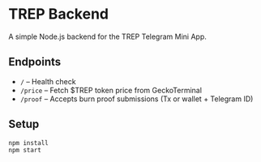 # TREP Backend

A simple Node.js backend for the TREP Telegram Mini App.

## Endpoints

- `/` – Health check
- `/price` – Fetch $TREP token price from GeckoTerminal
- `/proof` – Accepts burn proof submissions (Tx or wallet + Telegram ID)

## Setup

```bash
npm install
npm start